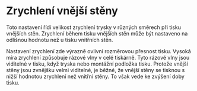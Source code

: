 Zrychlení vnější stěny
====
Toto nastavení řídí velikost zrychlení trysky v různých směrech při tisku vnějších stěn. Zrychlení během tisku vnějších stěn může být nastaveno na odlišnou hodnotu než u tisku vnitřních stěn.

Nastavení zrychlení zde výrazně ovlivní rozměrovou přesnost tisku. Vysoká míra zrychlení způsobuje rázové vlny v celé tiskárně. Tyto rázové vlny jsou viditelné v tisku, když tryska nebo montážní podložka tisku. Protože vnější stěny jsou zvnějšku velmi viditelné, je běžné, že vnější stěny se tisknou s nižší hodnotou zrychlení než vnitřní stěny. To však vede ke zvýšení doby tisku.

